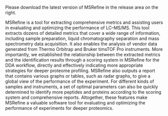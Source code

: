 Please download the latest version of MSRefine in the release area on the right.

MSRefine is a tool for extracting comprehensive metrics and assisting users in evaluating and optimizing the performance of LC–MS/MS. This tool extracts dozens of detailed metrics that cover a wide range of information, including sample preparation, liquid chromatography separation and mass spectrometry data acquisition. It also enables the analysis of vendor data generated from Thermo Orbitrap and Bruker timsTOF Pro instruments. More importantly, we established the relationship between the extracted metrics and the identification results through a scoring system in MSRefine for the DDA workflow, directly and effectively indicating more appropriate strategies for deeper proteome profiling. MSRefine also outputs a report that contains various graphs or tables, such as radar graphs, to give a global view of the performance of the experiment. For different kinds of samples and instruments, a set of optimal parameters can also be quickly determined to identify more peptides and proteins according to the scoring system and comprehensive reports. Altogether, these features make MSRefine a valuable software tool for evaluating and optimizing the performance of experiments for deeper proteomics.
